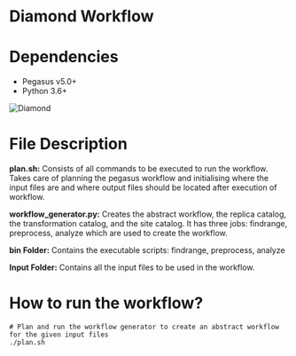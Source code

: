 # Diamond Workflow 

# Dependencies
- Pegasus v5.0+
- Python 3.6+

![Diamond](https://user-images.githubusercontent.com/36110304/207698312-1c8724d5-7279-403a-81cf-41ea87309f5b.png)

# File Description

<b>plan.sh:</b> Consists of all commands to be executed to run the workflow. Takes care of planning the pegasus workflow and initialising where the input files are and where output files should be located after execution of workflow. 

<b>workflow_generator.py:</b> Creates the abstract workflow, the replica catalog, the transformation catalog, and the site catalog. It has three jobs: findrange, preprocess, analyze which are used to create the workflow. 

<b>bin Folder:</b> Contains the executable scripts: findrange, preprocess, analyze

<b>Input Folder:</b> Contains all the input files to be used in the workflow.

# How to run the workflow?
```
# Plan and run the workflow generator to create an abstract workflow for the given input files
./plan.sh
```
